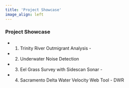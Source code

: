 ```yaml
---
title: 'Project Showcase'
image_align: left
---
```


### Project Showcase
* 1. Trinity River Outmigrant Analysis - 
* 2. Underwater Noise Detection
* 3. Eel Grass Survey with Sidescan Sonar -
* 4. Sacramento Delta Water Velocity Web Tool - DWR